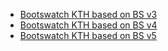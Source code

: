 - [Bootswatch KTH based on BS v3](v3/index.html)
- [Bootswatch KTH based on BS v4](v4/index.html)
- [Bootswatch KTH based on BS v5](v5/index.html) 
